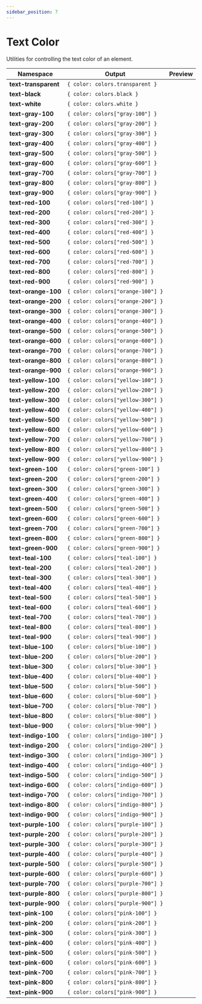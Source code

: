 ```yaml
---
sidebar_position: 7
---
```


# Text Color
Utilities for controlling the text color of an element.

Namespace | Output | Preview |
--------- | ------ | ------- |
**text-transparent** | `{ color: colors.transparent }`
**text-black** | `{ color: colors.black }`
**text-white** | `{ color: colors.white }`
**text-gray-100** | `{ color: colors["gray-100"] }`
**text-gray-200** | `{ color: colors["gray-200"] }`
**text-gray-300** | `{ color: colors["gray-300"] }`
**text-gray-400** | `{ color: colors["gray-400"] }`
**text-gray-500** | `{ color: colors["gray-500"] }`
**text-gray-600** | `{ color: colors["gray-600"] }`
**text-gray-700** | `{ color: colors["gray-700"] }`
**text-gray-800** | `{ color: colors["gray-800"] }`
**text-gray-900** | `{ color: colors["gray-900"] }`
**text-red-100** | `{ color: colors["red-100"] }`
**text-red-200** | `{ color: colors["red-200"] }`
**text-red-300** | `{ color: colors["red-300"] }`
**text-red-400** | `{ color: colors["red-400"] }`
**text-red-500** | `{ color: colors["red-500"] }`
**text-red-600** | `{ color: colors["red-600"] }`
**text-red-700** | `{ color: colors["red-700"] }`
**text-red-800** | `{ color: colors["red-800"] }`
**text-red-900** | `{ color: colors["red-900"] }`
**text-orange-100** | `{ color: colors["orange-100"] }`
**text-orange-200** | `{ color: colors["orange-200"] }`
**text-orange-300** | `{ color: colors["orange-300"] }`
**text-orange-400** | `{ color: colors["orange-400"] }`
**text-orange-500** | `{ color: colors["orange-500"] }`
**text-orange-600** | `{ color: colors["orange-600"] }`
**text-orange-700** | `{ color: colors["orange-700"] }`
**text-orange-800** | `{ color: colors["orange-800"] }`
**text-orange-900** | `{ color: colors["orange-900"] }`
**text-yellow-100** | `{ color: colors["yellow-100"] }`
**text-yellow-200** | `{ color: colors["yellow-200"] }`
**text-yellow-300** | `{ color: colors["yellow-300"] }`
**text-yellow-400** | `{ color: colors["yellow-400"] }`
**text-yellow-500** | `{ color: colors["yellow-500"] }`
**text-yellow-600** | `{ color: colors["yellow-600"] }`
**text-yellow-700** | `{ color: colors["yellow-700"] }`
**text-yellow-800** | `{ color: colors["yellow-800"] }`
**text-yellow-900** | `{ color: colors["yellow-900"] }`
**text-green-100** | `{ color: colors["green-100"] }`
**text-green-200** | `{ color: colors["green-200"] }`
**text-green-300** | `{ color: colors["green-300"] }`
**text-green-400** | `{ color: colors["green-400"] }`
**text-green-500** | `{ color: colors["green-500"] }`
**text-green-600** | `{ color: colors["green-600"] }`
**text-green-700** | `{ color: colors["green-700"] }`
**text-green-800** | `{ color: colors["green-800"] }`
**text-green-900** | `{ color: colors["green-900"] }`
**text-teal-100** | `{ color: colors["teal-100"] }`
**text-teal-200** | `{ color: colors["teal-200"] }`
**text-teal-300** | `{ color: colors["teal-300"] }`
**text-teal-400** | `{ color: colors["teal-400"] }`
**text-teal-500** | `{ color: colors["teal-500"] }`
**text-teal-600** | `{ color: colors["teal-600"] }`
**text-teal-700** | `{ color: colors["teal-700"] }`
**text-teal-800** | `{ color: colors["teal-800"] }`
**text-teal-900** | `{ color: colors["teal-900"] }`
**text-blue-100** | `{ color: colors["blue-100"] }`
**text-blue-200** | `{ color: colors["blue-200"] }`
**text-blue-300** | `{ color: colors["blue-300"] }`
**text-blue-400** | `{ color: colors["blue-400"] }`
**text-blue-500** | `{ color: colors["blue-500"] }`
**text-blue-600** | `{ color: colors["blue-600"] }`
**text-blue-700** | `{ color: colors["blue-700"] }`
**text-blue-800** | `{ color: colors["blue-800"] }`
**text-blue-900** | `{ color: colors["blue-900"] }`
**text-indigo-100** | `{ color: colors["indigo-100"] }`
**text-indigo-200** | `{ color: colors["indigo-200"] }`
**text-indigo-300** | `{ color: colors["indigo-300"] }`
**text-indigo-400** | `{ color: colors["indigo-400"] }`
**text-indigo-500** | `{ color: colors["indigo-500"] }`
**text-indigo-600** | `{ color: colors["indigo-600"] }`
**text-indigo-700** | `{ color: colors["indigo-700"] }`
**text-indigo-800** | `{ color: colors["indigo-800"] }`
**text-indigo-900** | `{ color: colors["indigo-900"] }`
**text-purple-100** | `{ color: colors["purple-100"] }`
**text-purple-200** | `{ color: colors["purple-200"] }`
**text-purple-300** | `{ color: colors["purple-300"] }`
**text-purple-400** | `{ color: colors["purple-400"] }`
**text-purple-500** | `{ color: colors["purple-500"] }`
**text-purple-600** | `{ color: colors["purple-600"] }`
**text-purple-700** | `{ color: colors["purple-700"] }`
**text-purple-800** | `{ color: colors["purple-800"] }`
**text-purple-900** | `{ color: colors["purple-900"] }`
**text-pink-100** | `{ color: colors["pink-100"] }`
**text-pink-200** | `{ color: colors["pink-200"] }`
**text-pink-300** | `{ color: colors["pink-300"] }`
**text-pink-400** | `{ color: colors["pink-400"] }`
**text-pink-500** | `{ color: colors["pink-500"] }`
**text-pink-600** | `{ color: colors["pink-600"] }`
**text-pink-700** | `{ color: colors["pink-700"] }`
**text-pink-800** | `{ color: colors["pink-800"] }`
**text-pink-900** | `{ color: colors["pink-900"] }`
